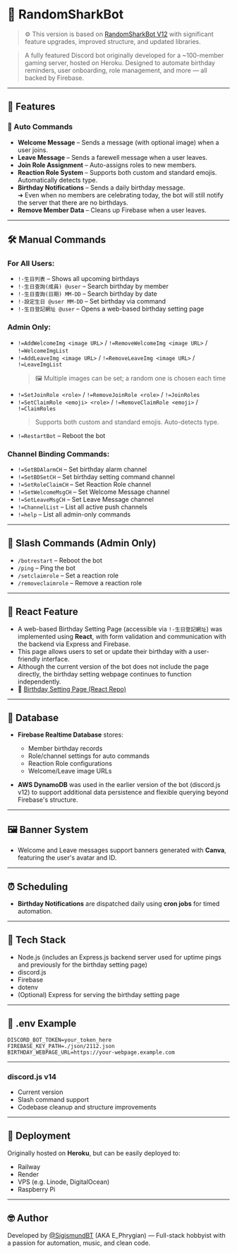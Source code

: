 # 🦈 RandomSharkBot

> ⚙️ This version is based on [RandomSharkBot V12](https://github.com/SigismundBT/RandomSharkBot-V12) with significant feature upgrades, improved structure, and updated libraries.

> A fully featured Discord bot originally developed for a ~100-member gaming server, hosted on Heroku. Designed to automate birthday reminders, user onboarding, role management, and more — all backed by Firebase.

---

## 📌 Features

### 🤖 Auto Commands

- **Welcome Message** – Sends a message (with optional image) when a user joins.
- **Leave Message** – Sends a farewell message when a user leaves.
- **Join Role Assignment** – Auto-assigns roles to new members.
- **Reaction Role System** – Supports both custom and standard emojis. Automatically detects type.
- **Birthday Notifications** – Sends a daily birthday message.\
  ➔ Even when no members are celebrating today, the bot will still notify the server that there are no birthdays.
- **Remove Member Data** – Cleans up Firebase when a user leaves.

---

## 🛠️ Manual Commands

### For All Users:

- `!-生日列表` – Shows all upcoming birthdays
- `!-生日查詢(成員) @user` – Search birthday by member
- `!-生日查詢(日期) MM-DD` – Search birthday by date
- `!-設定生日 @user MM-DD` – Set birthday via command
- `!-生日登記網址 @user` – Opens a web-based birthday setting page

### Admin Only:

- `!=AddWelcomeImg <image URL>` / `!=RemoveWelcomeImg <image URL>` / `!=WelcomeImgList`
- `!=AddLeaveImg <image URL>` / `!=RemoveLeaveImg <image URL>` / `!=LeaveImgList`
  > 🖼️ Multiple images can be set; a random one is chosen each time
- `!=SetJoinRole <role>` / `!=RemoveJoinRole <role>` / `!=JoinRoles`
- `!=SetClaimRole <emoji> <role>` / `!=RemoveClaimRole <emoji>` / `!=ClaimRoles`
  > Supports both custom and standard emojis. Auto-detects type.
- `!=RestartBot` – Reboot the bot

### Channel Binding Commands:

- `!=SetBDAlarmCH` – Set birthday alarm channel
- `!=SetBDSetCH` – Set birthday setting command channel
- `!=SetRoleClaimCH` – Set Reaction Role channel
- `!=SetWelcomeMsgCH` – Set Welcome Message channel
- `!=SetLeaveMsgCH` – Set Leave Message channel
- `!=ChannelList` – List all active push channels
- `!=help` – List all admin-only commands

---

## 🧰 Slash Commands (Admin Only)

- `/botrestart` – Reboot the bot
- `/ping` – Ping the bot
- `/setclaimrole` – Set a reaction role
- `/removeclaimrole` – Remove a reaction role

---

## 🧰 React Feature

- A web-based Birthday Setting Page (accessible via `!-生日登記網址`) was implemented using **React**, with form validation and communication with the backend via Express and Firebase.
- This page allows users to set or update their birthday with a user-friendly interface.
- Although the current version of the bot does not include the page directly, the birthday setting webpage continues to function independently.
- 🔗 [Birthday Setting Page (React Repo)](https://github.com/SigismundBT/RandomSharkBot-V14-React-Page)
---

## 📂 Database

- **Firebase Realtime Database** stores:
  - Member birthday records
  - Role/channel settings for auto commands
  - Reaction Role configurations
  - Welcome/Leave image URLs

- **AWS DynamoDB** was used in the earlier version of the bot (discord.js v12) to support additional data persistence and flexible querying beyond Firebase's structure.

---

## 🖼️ Banner System

- Welcome and Leave messages support banners generated with **Canva**, featuring the user's avatar and ID.

---

## ⏰ Scheduling

- **Birthday Notifications** are dispatched daily using **cron jobs** for timed automation.

---

## 🧰 Tech Stack

- Node.js (includes an Express.js backend server used for uptime pings and previously for the birthday setting page)
- discord.js
- Firebase
- dotenv
- (Optional) Express for serving the birthday setting page

---

## 🔐 .env Example

```env
DISCORD_BOT_TOKEN=your_token_here
FIREBASE_KEY_PATH=./json/2112.json
BIRTHDAY_WEBPAGE_URL=https://your-webpage.example.com
```

---

### discord.js v14
- Current version
- Slash command support
- Codebase cleanup and structure improvements

---

## 🚀 Deployment

Originally hosted on **Heroku**, but can be easily deployed to:

- Railway
- Render
- VPS (e.g. Linode, DigitalOcean)
- Raspberry Pi

---

## 🤓 Author

Developed by [@SigismundBT](https://github.com/SigismundBT) (AKA E_Phrygian) — Full-stack hobbyist with a passion for automation, music, and clean code.

